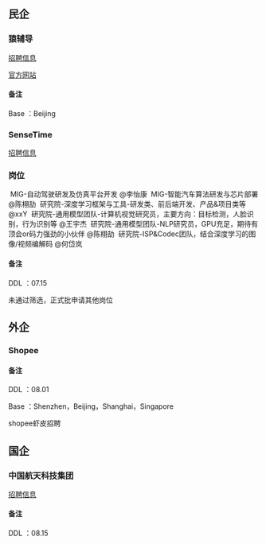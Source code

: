 ## 民企

### 猿辅导

[招聘信息](https://mp.weixin.qq.com/s/hwr-FAsW6t-88Prvje4GQw)

[官方网站](https://app.mokahr.com/recommendation-apply/fenbi/1636?sharePageId=64524&recommenderId=279308#/jobs?keyword=2022&location=%E5%8C%97%E4%BA%AC%E5%B8%82&page=1&isCampusJob=1)

#### 备注

Base ：Beijing

### SenseTime

[招聘信息](https://mp.weixin.qq.com/s/OQ7uxWnZ9U6DbRDSk9zcmQ)

### 岗位

️ MIG-自动驾驶研发及仿真平台开发 @李怡康
️ MIG-智能汽车算法研发与芯片部署 @陈栩劼
️ 研究院-深度学习框架与工具-研发类、前后端开发、产品&项目类等 @xxY
️ 研究院-通用模型团队-计算机视觉研究员，主要方向：目标检测，人脸识别，行为识别等 @王宇杰
️ 研究院-通用模型团队-NLP研究员，GPU充足，期待有顶会or码力强劲的小伙伴 @陈栩劼
️ 研究院-ISP&Codec团队，结合深度学习的图像/视频编解码 @何岱岚

#### 备注

DDL ：07.15

未通过筛选，正式批申请其他岗位

## 外企

### Shopee

#### 备注

DDL ：08.01

Base ：Shenzhen，Beijing，Shanghai，Singapore

shopee虾皮招聘

## 国企

### 中国航天科技集团

[招聘信息](https://mp.weixin.qq.com/s/rSPdnxzlanVeDmR7doHUxQ)

#### 备注

DDL ：08.15
